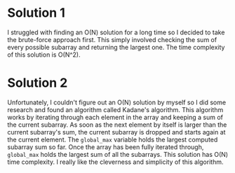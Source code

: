# Solution 1
I struggled with finding an O(N) solution for a long time so I decided to take the brute-force approach first. This simply involved checking the sum of every possible subarray and returning the largest one. The time complexity of this solution is O(N^2).

# Solution 2
Unfortunately, I couldn't figure out an O(N) solution by myself so I did some research and found an algorithm called Kadane's algorithm. This algorithm works by iterating through each element in the array and keeping a sum of the current subarray. As soon as the next element by itself is larger than the current subarray's sum, the current subarray is dropped and starts again at the current element. The `global_max` variable holds the largest computed subarray sum so far. Once the array has been fully iterated through, `global_max` holds the largest sum of all the subarrays. This solution has O(N) time complexity. I really like the cleverness and simplicity of this algorithm.
